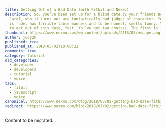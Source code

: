 ```yaml
---
title: Getting Out of a Bad Date (with Fitbit and Nexmo)
description: So, you’ve been set up for a blind date by your friends Bob and
  Carol, who it turns out are fantastically bad judges of character. Your date
  is rude, has terrible table manners and to be honest, smells funny. You need
  to get out of this date, fast. You’ve got two choices. The first is […]
thumbnail: https://www.nexmo.com/wp-content/uploads/2018/03/escape.png
author: judy2k
published: true
published_at: 2018-03-02T10:08:22
comments: true
category: tutorial
old_categories:
  - developer
  - developers
  - tutorial
  - voice
tags:
  - fitbit
  - javascript
  - voice
canonical: https://www.nexmo.com/blog/2018/03/02/getting-bad-date-fitbit-nexmo-dr
redirect: https://www.nexmo.com/blog/2018/03/02/getting-bad-date-fitbit-nexmo-dr
---
```

Content to be migrated...